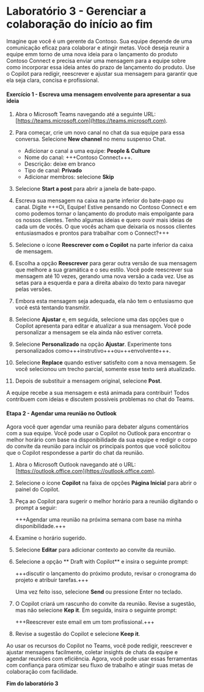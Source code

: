 # Laboratório 3 - Gerenciar a colaboração do início ao fim

Imagine que você é um gerente da Contoso. Sua equipe depende de uma comunicação eficaz para colaborar e atingir metas. Você deseja reunir a equipe emm torno de uma nova ideia para o lançamento do produto Contoso Connect e precisa enviar uma mensagem para a equipe sobre como incorporar essa ideia antes do prazo de lançamento do produto. Use o Copilot para redigir, reescrever e ajustar sua mensagem para garantir que ela seja clara, concisa e profissional.

#### Exercício 1 - Escreva uma mensagem envolvente para apresentar a sua ideia

1. Abra o Microsoft Teams navegando até a seguinte URL: [https://teams.microsoft.com](https://teams.microsoft.com).

1. Para começar, crie um novo canal no chat da sua equipe para essa conversa. Selecione **New channel** no menu suspenso Chat.

    - Adicionar o canal a uma equipe: **People & Culture**
    - Nome do canal: +++Contoso Connect+++.
    - Descrição: deixe em branco
    - Tipo de canal: **Privado**
    - Adicionar membros: selecione **Skip**

1. Selecione **Start a post** para abrir a janela de bate-papo.

1. Escreva sua mensagem na caixa na parte inferior do bate-papo ou canal. Digite +++Oi, Equipe! Estive pensando no Contoso Connect e em como podemos tornar o lançamento do produto mais empolgante para os nossos clientes. Tenho algumas ideias e quero ouvir mais ideias de cada um de vocês. O que vocês acham que deixaria os nossos clientes entusiasmados e prontos para trabalhar com o Connect?+++

1. Selecione o ícone **Reescrever com o Copilot** na parte inferior da caixa de mensagem.

1. Escolha a opção **Reescrever** para gerar outra versão de sua mensagem que melhore a sua gramática e o seu estilo. Você pode reescrever sua mensagem até 10 vezes, gerando uma nova versão a cada vez. Use as setas para a esquerda e para a direita abaixo do texto para navegar pelas versões.

1. Embora esta mensagem seja adequada, ela não tem o entusiasmo que você está tentando transmitir.

1. Selecione **Ajustar** e, em seguida, selecione uma das opções que o Copilot apresenta para editar e atualizar a sua mensagem. Você pode personalizar a mensagem se ela ainda não estiver correta.

1. Selecione **Personalizado** na opção **Ajustar**. Experimente tons personalizados como+++instrutivo+++ou+++envolvente+++.

1. Selecione **Replace** quando estiver satisfeito com a nova mensagem. Se você selecionou um trecho parcial, somente esse texto será atualizado.

1. Depois de substituir a mensagem original, selecione **Post**.

A equipe recebe a sua mensagem e está animada para contribuir! Todos contribuem com ideias e discutem possíveis problemas no chat do Teams.

#### Etapa 2 - Agendar uma reunião no Outlook

Agora você quer agendar uma reunião para debater alguns comentários com a sua equipe. Você pode usar o Copilot no Outlook para encontrar o melhor horário com base na disponibilidade da sua equipe e redigir o corpo do convite da reunião para incluir os principais pontos que você solicitou que o Copilot respondesse a partir do chat da reunião.

1. Abra o Microsoft Outlook navegando até o URL: [https://outlook.office.com](https://outlook.office.com).

1. Selecione o ícone **Copilot** na faixa de opções **Página Inicial** para abrir o painel do Copilot.

1. Peça ao Copilot para sugerir o melhor horário para a reunião digitando o prompt a seguir:

    +++Agendar uma reunião na próxima semana com base na minha disponibilidade.+++

1. Examine o horário sugerido.

1. Selecione **Editar** para adicionar contexto ao convite da reunião.

1. Selecione a opção ** Draft with Copilot** e insira o seguinte prompt:

    +++discutir o lançamento do próximo produto, revisar o cronograma do projeto e atribuir tarefas.+++

    Uma vez feito isso, selecione **Send** ou pressione Enter no teclado.

1. O Copilot criará um rascunho do convite da reunião. Revise a sugestão, mas não selecione **Kep it**. Em seguida, insira o seguinte prompt:

    +++Reescrever este email em um tom profissional.+++

1. Revise a sugestão do Copilot e selecione **Keep it**.

Ao usar os recursos do Copilot no Teams, você pode redigir, reescrever e ajustar mensagens facilmente, coletar insights de chats da equipe e agendar reuniões com eficiência. Agora, você pode usar essas ferramentas com confiança para otimizar seu fluxo de trabalho e atingir suas metas de colaboração com facilidade.

**Fim do laboratório 3**
